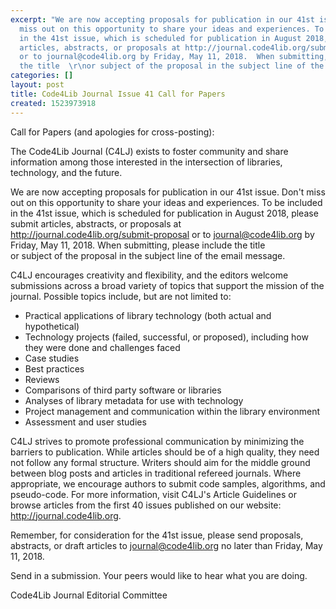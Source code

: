 ```yaml
---
excerpt: "We are now accepting proposals for publication in our 41st issue. Don't
  miss out on this opportunity to share your ideas and experiences. To be included
  in the 41st issue, which is scheduled for publication in August 2018, please submit
  articles, abstracts, or proposals at http://journal.code4lib.org/submit-proposal
  or to journal@code4lib.org by Friday, May 11, 2018.  When submitting, please include
  the title  \r\nor subject of the proposal in the subject line of the email message."
categories: []
layout: post
title: Code4Lib Journal Issue 41 Call for Papers
created: 1523973918
---
```

Call for Papers (and apologies for cross-posting):

The Code4Lib Journal (C4LJ) exists to foster community and share information among those interested in the intersection of libraries, technology, and the future.

We are now accepting proposals for publication in our 41st issue. Don't miss out on this opportunity to share your ideas and experiences. To be included in the 41st issue, which is scheduled for publication in August 2018, please submit articles, abstracts, or proposals at http://journal.code4lib.org/submit-proposal or to journal@code4lib.org by Friday, May 11, 2018.  When submitting, please include the title  
or subject of the proposal in the subject line of the email message.

C4LJ encourages creativity and flexibility, and the editors welcome submissions across a broad variety of topics that support the mission of the journal.  Possible topics include, but are not limited to:

* Practical applications of library technology (both actual and hypothetical)
* Technology projects (failed, successful, or proposed), including how they were done and challenges faced
* Case studies
* Best practices
* Reviews
* Comparisons of third party software or libraries
* Analyses of library metadata for use with technology
* Project management and communication within the library environment
* Assessment and user studies

C4LJ strives to promote professional communication by minimizing the barriers to publication.  While articles should be of a high quality, they need not follow any formal structure.  Writers should aim for the middle ground between blog posts and articles in traditional refereed journals.  Where appropriate, we encourage authors to submit code samples, algorithms, and pseudo-code.  For more information, visit C4LJ's Article Guidelines or browse articles from the first 40 issues published on our website: http://journal.code4lib.org.

Remember, for consideration for the 41st issue, please send proposals, abstracts, or draft articles to journal@code4lib.org no later than Friday, May 11, 2018.

Send in a submission.  Your peers would like to hear what you are doing.

Code4Lib Journal Editorial Committee
